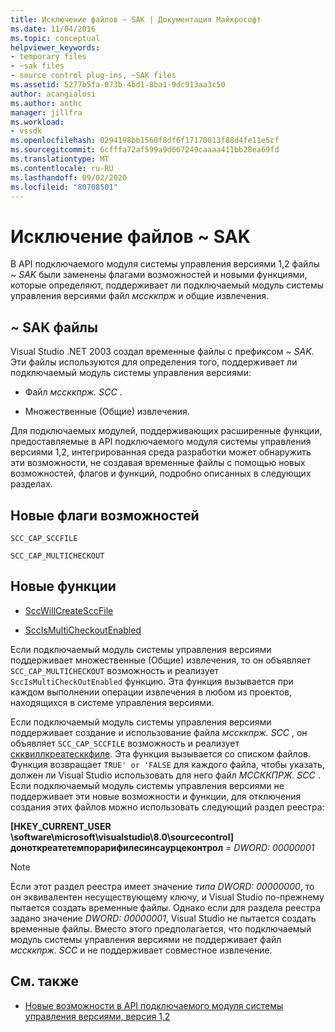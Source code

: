 ```yaml
---
title: Исключение файлов ~ SAK | Документация Майкрософт
ms.date: 11/04/2016
ms.topic: conceptual
helpviewer_keywords:
- temporary files
- ~sak files
- source control plug-ins, ~SAK files
ms.assetid: 5277b5fa-073b-4bd1-8ba1-9dc913aa3c50
author: acangialosi
ms.author: anthc
manager: jillfra
ms.workload:
- vssdk
ms.openlocfilehash: 0294198bb1560f8df6f17170013f88d4fe11e5cf
ms.sourcegitcommit: 6cfffa72af599a9d667249caaaa411bb28ea69fd
ms.translationtype: MT
ms.contentlocale: ru-RU
ms.lasthandoff: 09/02/2020
ms.locfileid: "80708501"
---
```

# <a name="elimination-of-sak-files"></a>Исключение файлов ~ SAK
В API подключаемого модуля системы управления версиями 1,2 файлы *~ SAK* были заменены флагами возможностей и новыми функциями, которые определяют, поддерживает ли подключаемый модуль системы управления версиями файл *мссккпрж* и общие извлечения.

## <a name="sak-files"></a>~ SAK файлы
Visual Studio .NET 2003 создал временные файлы с префиксом *~ SAK*. Эти файлы используются для определения того, поддерживает ли подключаемый модуль системы управления версиями:

- Файл *мссккпрж. SCC* .

- Множественные (Общие) извлечения.

Для подключаемых модулей, поддерживающих расширенные функции, предоставляемые в API подключаемого модуля системы управления версиями 1,2, интегрированная среда разработки может обнаружить эти возможности, не создавая временные файлы с помощью новых возможностей, флагов и функций, подробно описанных в следующих разделах.

## <a name="new-capability-flags"></a>Новые флаги возможностей
 `SCC_CAP_SCCFILE`

 `SCC_CAP_MULTICHECKOUT`

## <a name="new-functions"></a>Новые функции
- [SccWillCreateSccFile](../../extensibility/sccwillcreatesccfile-function.md)

- [SccIsMultiCheckoutEnabled](../../extensibility/sccismulticheckoutenabled-function.md)

 Если подключаемый модуль системы управления версиями поддерживает множественные (Общие) извлечения, то он объявляет `SCC_CAP_MULTICHECKOUT` возможность и реализует `SccIsMultiCheckOutEnabled` функцию. Эта функция вызывается при каждом выполнении операции извлечения в любом из проектов, находящихся в системе управления версиями.

 Если подключаемый модуль системы управления версиями поддерживает создание и использование файла *мссккпрж. SCC* , он объявляет `SCC_CAP_SCCFILE` возможность и реализует [скквиллкреатесккфиле](../../extensibility/sccwillcreatesccfile-function.md). Эта функция вызывается со списком файлов. Функция возвращает `TRUE' or 'FALSE` для каждого файла, чтобы указать, должен ли Visual Studio использовать для него файл *МССККПРЖ. SCC* . Если подключаемый модуль системы управления версиями не поддерживает эти новые возможности и функции, для отключения создания этих файлов можно использовать следующий раздел реестра:

 **[HKEY_CURRENT_USER \software\microsoft\visualstudio\8.0\sourcecontrol] доноткреатетемпорарифилесинсаурцеконтрол**  =  *DWORD: 00000001*

> [!NOTE]
> Если этот раздел реестра имеет значение *типа DWORD: 00000000*, то он эквивалентен несуществующему ключу, и Visual Studio по-прежнему пытается создать временные файлы. Однако если для раздела реестра задано значение *DWORD: 00000001*, Visual Studio не пытается создать временные файлы. Вместо этого предполагается, что подключаемый модуль системы управления версиями не поддерживает файл *мссккпрж. SCC* и не поддерживает совместное извлечение.

## <a name="see-also"></a>См. также
- [Новые возможности в API подключаемого модуля системы управления версиями, версия 1,2](../../extensibility/internals/what-s-new-in-the-source-control-plug-in-api-version-1-2.md)
